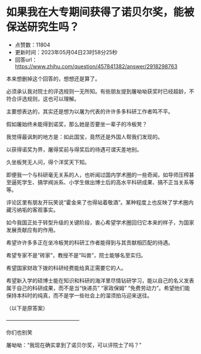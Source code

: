 # 如果我在大专期间获得了诺贝尔奖，能被保送研究生吗？
- 点赞数：11804
- 更新时间：2023年05月04日23时58分25秒
- 回答url：https://www.zhihu.com/question/457841382/answer/2918298763
<body>
 <p data-pid="7v2WBsRw">本来想删掉这个回答的，想想还是算了。</p>
 <p data-pid="pZkjyXHi">必须承认我对院士的评选规则一无所知。有些朋友提到屠呦呦获奖时已经超龄，不符合评选规则，这也可以理解。</p>
 <p data-pid="XSr6TR5l">主要想表达的，其实还是想为以屠为代表的许许多多科研工作者鸣不平。</p>
 <p data-pid="sK8ud4TJ">假如屠始终未能得到诺奖，那么她是否要坐一辈子的冷板凳？</p>
 <p data-pid="mH151OEM">我觉得最讽刺的地方是：如此国宝，竟然还是外国人帮我们发现的。</p>
 <p data-pid="zhu6QRMs">以获得诺奖为界，屠得奖前与得奖后的待遇可谓天差地别。</p>
 <p data-pid="adn-OTDP">久坐板凳无人问，得个洋奖天下知。</p>
 <p data-pid="d5QaPfSG">即便我一个与科研毫无关系的人，也听闻过国内学术圈的一些奇闻，如导师压榨甚至逼死学生、搞学阀派系、小学生做出博士后的高水平科研成果、搞不正当关系等等。</p>
 <p data-pid="LAiFtMxW">评论区里有朋友开玩笑说“霍金来了也得站着敬酒”。某种程度上也反映了学术圈内藏污纳垢的客观事实。</p>
 <p data-pid="wpbnfeKU">如今我国正处于转型升级的关键阶段，衷心希望学术圈回归它本来的样子，为国家发展贡献应有的作用。</p>
 <p data-pid="Utpr-imI">希望许许多多正在坐冷板凳的科研工作者能得到与其贡献相匹配的待遇。</p>
 <p data-pid="3peG3KL9">希望专家不是“砖家”，教授不是“叫兽”，院士能够名至实归。</p>
 <p data-pid="gzuzW_4-">希望国家财政下拨的科研经费能给真正需要它的人。</p>
 <p data-pid="wChDtNZc">希望新入学的硕博士能在知识和科研的海洋里尽情钻研学习，能以自己的名义发表属于自己的科研成果，而不是当“快递员” “家政保姆” “免费劳动力”。希望他们能保持本科时的纯真，而不是学一些社会上的溜须拍马迎来送往。</p>
 <p data-pid="ytd6YfX0">（以下是原答案）</p>
 <p data-pid="aIKy15wZ">——————————————</p>
 <p data-pid="kvv7rXE9">你们也别笑</p>
 <p data-pid="yL3PExsC">屠呦呦：“我现在确实拿到了诺贝尔奖，可以评院士了吗？”</p>
</body>